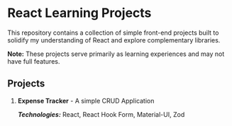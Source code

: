 # React Learning Projects

This repository contains a collection of simple front-end projects built to solidify my understanding of React and explore complementary libraries.

**Note:** These projects serve primarily as learning experiences and may not have full features.

## Projects

1. **Expense Tracker** - A simple CRUD Application

   **_Technologies:_** React, React Hook Form, Material-UI, Zod
